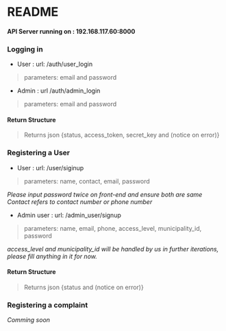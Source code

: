 # README

#### API Server running on : 192.168.117.60:8000

### Logging in

* User : url: /auth/user_login
> parameters: email and password

* Admin : url  /auth/admin_login
> parameters: email and password

#### Return Structure

> Returns json {status, access_token, secret_key and (notice on error)}

### Registering a User

* User : url: /user/siginup
> parameters: name, contact, email, password 

*Please input password twice on front-end and ensure both are same*
<br>*Contact refers to contact number or phone number*

* Admin user : url: /admin_user/signup
> parameters: name, email, phone, access_level, municipality_id, password

*access_level and municipality_id will be handled by us in further iterations, please fill anything in it for now.*

#### Return Structure

> Returns json {status and (notice on error)}

### Registering a complaint

*Comming soon*
